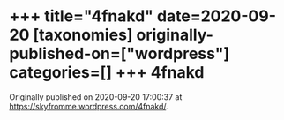 +++
title="4fnakd"
date=2020-09-20
[taxonomies]
originally-published-on=["wordpress"]
categories=[]
+++
4fnakd
======


Originally published on 2020-09-20 17:00:37 at https://skyfromme.wordpress.com/4fnakd/.
